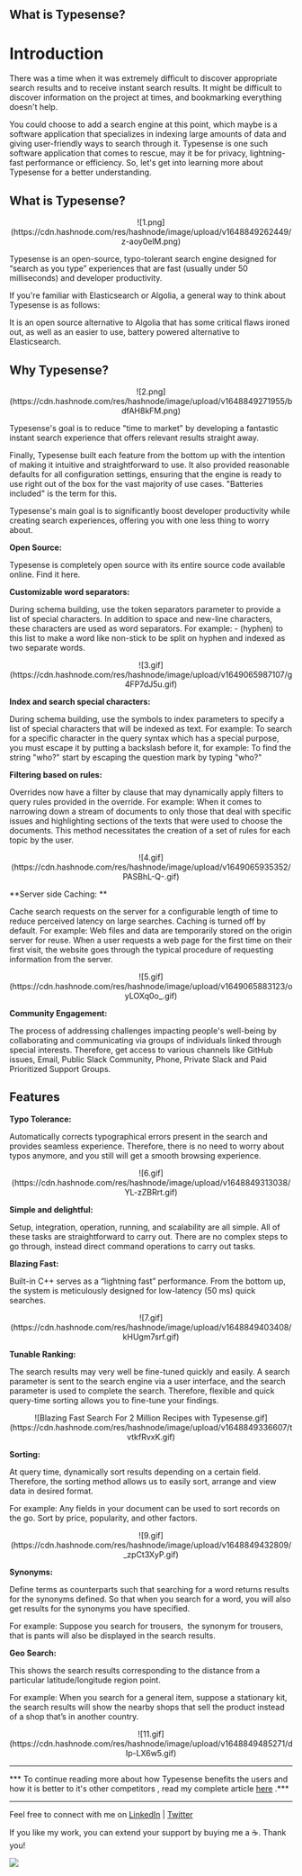 ## What is Typesense?

# Introduction

There was a time when it was extremely difficult to discover appropriate search results and to receive instant search results. It might be difficult to discover information on the project at times, and bookmarking everything doesn't help.

You could choose to add a search engine at this point, which maybe is a software application that specializes in indexing large amounts of data and giving user-friendly ways to search through it. Typesense is one such software application that comes to rescue, may it be for privacy, lightning-fast performance or efficiency. So, let's get into learning more about Typesense for a better understanding.

## What is Typesense?

<center>
![1.png](https://cdn.hashnode.com/res/hashnode/image/upload/v1648849262449/z-aoy0elM.png)
</center>

Typesense is an open-source, typo-tolerant search engine designed for “search as you type” experiences that are fast (usually under 50 milliseconds) and developer productivity.

If you're familiar with Elasticsearch or Algolia, a general way to think about Typesense is as follows:

It is an open source alternative to Algolia that has some critical flaws ironed out, as well as an easier to use, battery powered alternative to Elasticsearch.

## Why Typesense?

<center>
![2.png](https://cdn.hashnode.com/res/hashnode/image/upload/v1648849271955/bdfAH8kFM.png)
</center>

Typesense's goal is to reduce "time to market" by developing a fantastic instant search experience that offers relevant results straight away.

Finally, Typesense built each feature from the bottom up with the intention of making it intuitive and straightforward to use. It also provided reasonable defaults for all configuration settings, ensuring that the engine is ready to use right out of the box for the vast majority of use cases. "Batteries included" is the term for this.

Typesense's main goal is to significantly boost developer productivity while creating search experiences, offering you with one less thing to worry about.

**Open Source:**

Typesense is completely open source with its entire source code available online. Find it here.

**Customizable word separators:**

During schema building, use the token separators parameter to provide a list of special characters. In addition to space and new-line characters, these characters are used as word separators.
For example: - (hyphen) to this list to make a word like non-stick to be split on hyphen and indexed as two separate words. 
<center>
![3.gif](https://cdn.hashnode.com/res/hashnode/image/upload/v1649065987107/g4FP7dJ5u.gif)
</center>

**Index and search special characters:**

During schema building, use the symbols to index parameters to specify a list of special characters that will be indexed as text.
For example: To search for a specific character in the query syntax which has a special purpose, you must escape it by putting a backslash before it, for example: To find the string "who?" start by escaping the question mark by typing "who\?"

**Filtering based on rules:**

Overrides now have a filter by clause that may dynamically apply filters to query rules provided in the override.
For example: When it comes to narrowing down a stream of documents to only those that deal with specific issues and highlighting sections of the texts that were used to choose the documents. This method necessitates the creation of a set of rules for each topic by the user.
<center>
![4.gif](https://cdn.hashnode.com/res/hashnode/image/upload/v1649065935352/PASBhL-Q-.gif)
</center>

**Server side Caching: **

Cache search requests on the server for a configurable length of time to reduce perceived latency on large searches. Caching is turned off by default.
For example: Web files and data are temporarily stored on the origin server for reuse. When a user requests a web page for the first time on their first visit, the website goes through the typical procedure of requesting information from the server.
<center>
![5.gif](https://cdn.hashnode.com/res/hashnode/image/upload/v1649065883123/oyLOXq0o_.gif)
</center>

**Community Engagement:**

The process of addressing challenges impacting people's well-being by collaborating and communicating via groups of individuals linked through special interests.
Therefore, get access to various channels like GitHub issues, Email, Public Slack Community, Phone, Private Slack and Paid Prioritized Support Groups.


## Features

**Typo Tolerance:**

Automatically corrects typographical errors present in the search and provides seamless experience. Therefore, there is no need to worry about typos anymore, and you still will get a smooth browsing experience.
<center>
![6.gif](https://cdn.hashnode.com/res/hashnode/image/upload/v1648849313038/YL-zZBRrt.gif)
</center>

**Simple and delightful:**

Setup, integration, operation, running, and scalability are all simple. All of these tasks are straightforward to carry out. There are no complex steps to go through, instead direct command operations to carry out tasks.

**Blazing Fast:**

Built-in C++ serves as a “lightning fast” performance. From the bottom up, the system is meticulously designed for low-latency (50 ms) quick searches.

<center>
![7.gif](https://cdn.hashnode.com/res/hashnode/image/upload/v1648849403408/kHUgm7srf.gif)
</center>

**Tunable Ranking:**

The search results may very well be fine-tuned quickly and easily. A search parameter is sent to the search engine via a user interface, and the search parameter is used to complete the search. Therefore, flexible and quick query-time sorting allows you to fine-tune your findings.
<center>
![Blazing Fast Search For 2 Million Recipes with Typesense.gif](https://cdn.hashnode.com/res/hashnode/image/upload/v1648849336607/tvtkfRvxK.gif)
</center>

**Sorting:**

At query time, dynamically sort results depending on a certain field. Therefore, the sorting method allows us to easily sort, arrange and view data in desired format.

For example: Any fields in your document can be used to sort records on the go. Sort by price, popularity, and other factors.

<center>
![9.gif](https://cdn.hashnode.com/res/hashnode/image/upload/v1648849432809/_zpCt3XyP.gif)
</center>

**Synonyms:**

Define terms as counterparts such that searching for a word returns results for the synonyms defined. So that when you search for a word, you will also get results for the synonyms you have specified.

For example: Suppose you search for trousers,  the synonym for trousers, that is pants will also be displayed in the search results.

**Geo Search:**

This shows the search results corresponding to the distance from a particular latitude/longitude region point.

For example: When you search for a general item, suppose a stationary kit, the search results will show the nearby shops that sell the product instead of a shop that’s in another country.

<center>
![11.gif](https://cdn.hashnode.com/res/hashnode/image/upload/v1648849485271/dIp-LX6w5.gif)
</center>

<hr></hr>

*** To continue reading more about how Typesense benefits the users and how it is better to it's other competitors , read my complete article [here](https://aviyel.com/post/2909/what-is-typesense) .***

<hr></hr>

Feel free to connect with me on  [LinkedIn](https://www.linkedin.com/in/bhumikhokhani/)  |  [Twitter](https://twitter.com/bhumikhokhani) 
<br>
> 
If you like my work, you can extend your support by buying me a ☕. Thank you!

<a href="https://www.buymeacoffee.com/bhumikhokhani"><img src="https://img.buymeacoffee.com/button-api/?text=Buy me a coffee&emoji=&slug=bhumikhokhani&button_colour=FF5F5F&font_colour=ffffff&font_family=Cookie&outline_colour=000000&coffee_colour=FFDD00"></a>
